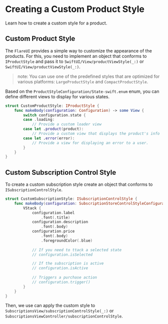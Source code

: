 # Creating a Custom Product Style

Learn how to create a custom style for a product.

## Custom Product Style

The `FlareUI` provides a simple way to customize the appearance of the products. For this, you need to implement an object that conforms to ``IProductStyle`` and pass it to ``SwiftUI/View/productViewStyle(_:)`` or ``SwiftUI/View/productViewStyle(_:)``.

> note: You can use one of the predefined styles that are optimized for various platforms: ``LargeProductStyle`` and ``CompactProductStyle``.

Based on the ``ProductStyleConfiguration/State-swift.enum`` enum, you can define different views to display for various states.

```swift
struct CustomProductStyle: IProductStyle {
    func makeBody(configuration: Configuration) -> some View {
        switch configuration.state {
        case .loading:
            // Provide a custom loader view
        case let .product(product):
            // Provide a custom view that displays the product's info
        case let .error(error):
            // Provide a view for displaying an error to a user.
        }
    }
}
```

## Custom Subscription Control Style

To create a custom subscription style create an object that conforms to ``ISubscriptionControlStyle``.

```swift
struct CustomSubscriptionStyle: ISubscriptionControlStyle {
    func makeBody(configuration: SubscriptionStoreControlStyleConfiguration) -> some View {
        VStack {
            configuration.label
                .font(.title)
            configuration.description
                .font(.body)
            configuration.price
                .font(.body)
                .foregroundColor(.blue)
            
            // If you need to ttack a selected state
            // configuration.isSelected

            // If the subscription is active
            // configuration.isActive
            
            // Triggers a purchase action
            // configuration.trigger()
        }
    }
}
```

Then, we use can apply the custom style to ``SubscriptionsView/subscriptionControlStyle(_:)`` or ``SubscriptionsViewController/subscriptionControlStyle``.
